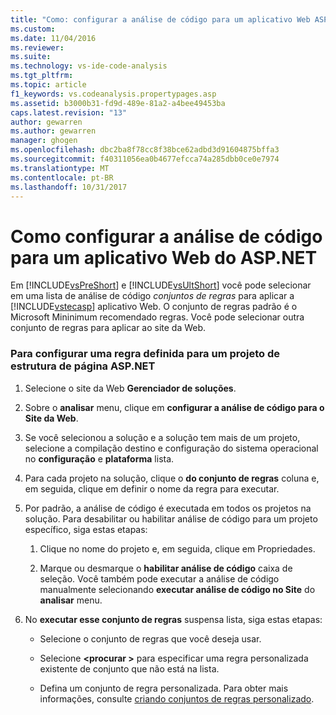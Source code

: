 ```yaml
---
title: "Como: configurar a análise de código para um aplicativo Web ASP.NET | Microsoft Docs"
ms.custom: 
ms.date: 11/04/2016
ms.reviewer: 
ms.suite: 
ms.technology: vs-ide-code-analysis
ms.tgt_pltfrm: 
ms.topic: article
f1_keywords: vs.codeanalysis.propertypages.asp
ms.assetid: b3000b31-fd9d-489e-81a2-a4bee49453ba
caps.latest.revision: "13"
author: gewarren
ms.author: gewarren
manager: ghogen
ms.openlocfilehash: dbc2ba8f78cc8f38bce62adbd3d91604875bffa3
ms.sourcegitcommit: f40311056ea0b4677efcca74a285dbb0ce0e7974
ms.translationtype: MT
ms.contentlocale: pt-BR
ms.lasthandoff: 10/31/2017
---
```

# <a name="how-to-configure-code-analysis-for-an-aspnet-web-application"></a>Como configurar a análise de código para um aplicativo Web do ASP.NET
Em [!INCLUDE[vsPreShort](../code-quality/includes/vspreshort_md.md)] e [!INCLUDE[vsUltShort](../code-quality/includes/vsultshort_md.md)] você pode selecionar em uma lista de análise de código *conjuntos de regras* para aplicar a [!INCLUDE[vstecasp](../code-quality/includes/vstecasp_md.md)] aplicativo Web. O conjunto de regras padrão é o Microsoft Mininimum recomendado regras. Você pode selecionar outra conjunto de regras para aplicar ao site da Web.  
  
### <a name="to-configure-a-rule-set-for-an-aspnet-page-framework-project"></a>Para configurar uma regra definida para um projeto de estrutura de página ASP.NET  
  
1.  Selecione o site da Web **Gerenciador de soluções**.  
  
2.  Sobre o **analisar** menu, clique em **configurar a análise de código para o Site da Web**.  
  
3.  Se você selecionou a solução e a solução tem mais de um projeto, selecione a compilação destino e configuração do sistema operacional no **configuração** e **plataforma** lista.  
  
4.  Para cada projeto na solução, clique o **do conjunto de regras** coluna e, em seguida, clique em definir o nome da regra para executar.  
  
5.  Por padrão, a análise de código é executada em todos os projetos na solução. Para desabilitar ou habilitar análise de código para um projeto específico, siga estas etapas:  
  
    1.  Clique no nome do projeto e, em seguida, clique em Propriedades.  
  
    2.  Marque ou desmarque o **habilitar análise de código** caixa de seleção. Você também pode executar a análise de código manualmente selecionando **executar análise de código no Site** do **analisar** menu.  
  
6.  No **executar esse conjunto de regras** suspensa lista, siga estas etapas:  
  
    -   Selecione o conjunto de regras que você deseja usar.  
  
    -   Selecione  **\<procurar >** para especificar uma regra personalizada existente de conjunto que não está na lista.  
  
    -   Defina um conjunto de regra personalizada. Para obter mais informações, consulte [criando conjuntos de regras personalizado](../code-quality/creating-custom-code-analysis-rule-sets.md).